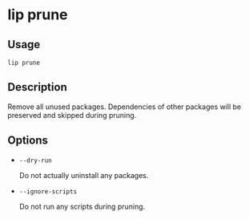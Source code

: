 # lip prune

## Usage

```shell
lip prune
```

## Description

Remove all unused packages. Dependencies of other packages will be preserved and skipped during pruning.

## Options

- `--dry-run`

  Do not actually uninstall any packages.

- `--ignore-scripts`

  Do not run any scripts during pruning.
